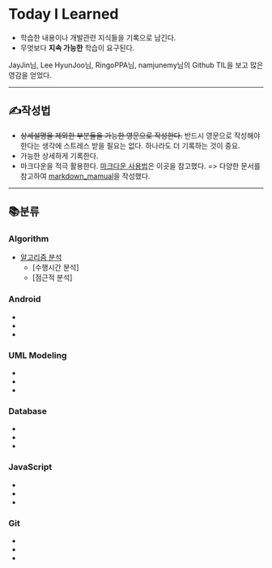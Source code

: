 # Today I Learned

* 학습한 내용이나 개발관련 지식들을 기록으로 남긴다.
* 무엇보다 **지속 가능한** 학습이 요구된다.

JayJin님, Lee HyunJoo님, RingoPPA님, namjunemy님의 Github TIL을 보고 많은 영감을 얻었다.  
- - -

✍작성법
-------------

* ~~상세설명을 제외한 부분들을 가능한 영문으로 작성한다.~~ 반드시 영문으로 작성해야 한다는 생각에 스트레스 받을 필요는 없다. 하나라도 더 기록하는 것이 중요. 
* 가능한 상세하게 기록한다.
* 마크다운을 적극 활용한다. [마크다운 사용법](https://gist.github.com/ihoneymon/652be052a0727ad59601#file-gistfile1-md, "github link")은 이곳을 참고했다. => 다양한 문서를 참고하여 [markdown_mamual](https://github.com/hsryu456/Today-I-Learned_TIL/blob/master/markdown_manual.md#%EB%A7%88%ED%81%AC%EB%8B%A4%EC%9A%B4-%EC%82%AC%EC%9A%A9%EB%B2%95%EB%AC%B8%EB%B2%95, "github link")을 작성했다.
- - -

📚분류
-------------

### Algorithm
* [알고리즘 분석](https://github.com/hsryu456/Today-I-Learned_TIL/blob/master/Algorithm/analysis_of_algorithms.md#%EC%95%8C%EA%B3%A0%EB%A6%AC%EC%A6%98%EC%9D%98-%EC%88%98%ED%96%89%EC%8B%9C%EA%B0%84-%EB%B6%84%EC%84%9D, "github link")
  * [수행시간 분석]
  * [점근적 분석]
### Android
*
*
*
### UML Modeling
*
*
*
### Database
*
*
*
### JavaScript
*
*
*
### Git
*
*
*
